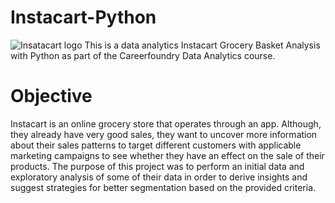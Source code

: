 # Instacart-Python
![Insatacart logo](https://www.bing.com/images/search?view=detailV2&ccid=l3u4Z6fL&id=AD11FB46295BB9CF3E965AE51BA19B642814263E&thid=OIP.l3u4Z6fLOUe5UxvoPPb35QHaBe&mediaurl=https%3a%2f%2fmediad.publicbroadcasting.net%2fp%2fwxxi2%2ffiles%2fstyles%2fx_large%2fpublic%2f202010%2fInstacarg.png&cdnurl=https%3a%2f%2fth.bing.com%2fth%2fid%2fR.977bb867a7cb3947b9531be83cf6f7e5%3frik%3dPiYUKGSboRvlWg%26pid%3dImgRaw%26r%3d0&exph=120&expw=600&q=instacart+logo+png&simid=608009353465640234&FORM=IRPRST&ck=9754F51BC716A8AA997E95DDE4608836&selectedIndex=4&ajaxhist=0&ajaxserp=0)
This is a data analytics Instacart Grocery Basket Analysis with Python as part of the Careerfoundry Data Analytics course.

# Objective
Instacart is an online grocery store that operates through an app. Although, they already have very good sales, they want to uncover more information about their sales patterns to target different customers with applicable marketing campaigns to see whether they have an effect on the sale of their products. 
The purpose of this project was to perform an initial data and exploratory analysis of some of their data in order to derive insights and suggest strategies for better segmentation based on the provided criteria.




